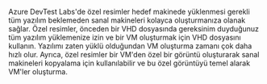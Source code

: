 Azure DevTest Labs'de özel resimler hedef makinede yüklenmesi gerekli tüm yazılım beklemeden sanal makineleri kolayca oluşturmanıza olanak sağlar. Özel resimler, önceden bir VHD dosyasında gereksinim duyduğunuz tüm yazılım yüklemenize izin ve bir VM oluşturmak için VHD dosyasını kullanın. Yazılımı zaten yüklü olduğundan VM oluşturma zamanı çok daha hızlı olur. Ayrıca, özel resimler bir VM'den özel bir görüntü oluşturarak sanal makineleri kopyalama için kullanılabilir ve bu özel görüntüyü temel alarak VM'ler oluşturma.
